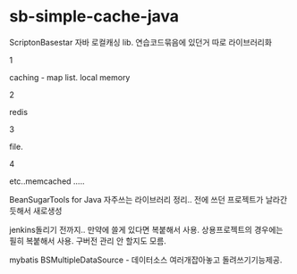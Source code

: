 # sb-simple-cache-java
ScriptonBasestar 자바 로컬캐싱 lib. 연습코드묶음에 있던거 따로 라이브러리화

1

caching - map list. local memory

2

redis

3

file.

4

etc..memcached .....


BeanSugarTools for Java
자주쓰는 라이브러리 정리..
전에 쓰던 프로젝트가 날라간듯해서 새로생성

jenkins돌리기 전까지..
만약에 쓸게 있다면 복붙해서 사용.
상용프로젝트의 경우에는 필히 복붙해서 사용.
구버전 관리 안 할지도 모름.


mybatis
BSMultipleDataSource - 데이터소스 여러개잡아놓고 돌려쓰기기능제공.